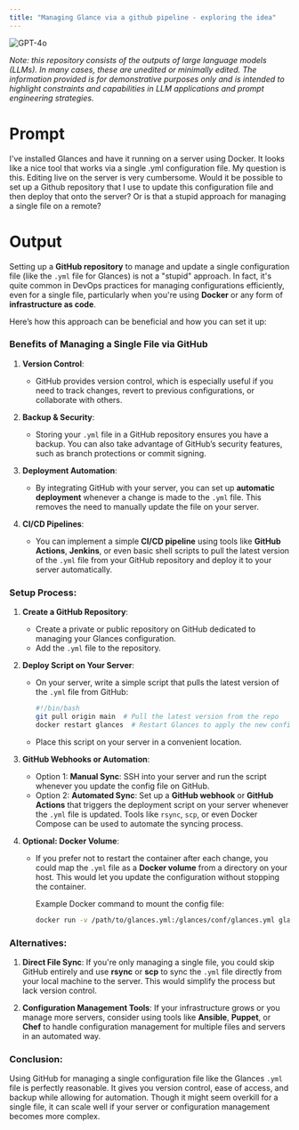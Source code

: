```yaml
---
title: "Managing Glance via a github pipeline - exploring the idea"
---
```

![GPT-4o](https://img.shields.io/badge/GPT--4o-3333FF?style=for-the-badge&logo=openai&logoColor=white)



*Note: this repository consists of the outputs of large language models (LLMs). In many cases, these are unedited or minimally edited. The information provided is for demonstrative purposes only and is intended to highlight constraints and capabilities in LLM applications and prompt engineering strategies.*


# Prompt

I've installed Glances and have it running on a server using Docker. It looks like a nice tool that works via a single .yml configuration file. My question is this. Editing live on the server is very cumbersome. Would it be possible to set up a Github repository that I use to update this configuration file and then deploy that onto the server? Or is that a stupid approach for managing a single file on a remote?

# Output

Setting up a **GitHub repository** to manage and update a single configuration file (like the `.yml` file for Glances) is not a "stupid" approach. In fact, it's quite common in DevOps practices for managing configurations efficiently, even for a single file, particularly when you're using **Docker** or any form of **infrastructure as code**.

Here’s how this approach can be beneficial and how you can set it up:

### Benefits of Managing a Single File via GitHub

1. **Version Control**:
   - GitHub provides version control, which is especially useful if you need to track changes, revert to previous configurations, or collaborate with others.
  
2. **Backup & Security**:
   - Storing your `.yml` file in a GitHub repository ensures you have a backup. You can also take advantage of GitHub’s security features, such as branch protections or commit signing.
  
3. **Deployment Automation**:
   - By integrating GitHub with your server, you can set up **automatic deployment** whenever a change is made to the `.yml` file. This removes the need to manually update the file on your server.

4. **CI/CD Pipelines**:
   - You can implement a simple **CI/CD pipeline** using tools like **GitHub Actions**, **Jenkins**, or even basic shell scripts to pull the latest version of the `.yml` file from your GitHub repository and deploy it to your server automatically.

### Setup Process:

1. **Create a GitHub Repository**:
   - Create a private or public repository on GitHub dedicated to managing your Glances configuration.
   - Add the `.yml` file to the repository.

2. **Deploy Script on Your Server**:
   - On your server, write a simple script that pulls the latest version of the `.yml` file from GitHub:
     ```bash
     #!/bin/bash
     git pull origin main  # Pull the latest version from the repo
     docker restart glances  # Restart Glances to apply the new config
     ```
   - Place this script on your server in a convenient location.

3. **GitHub Webhooks or Automation**:
   - Option 1: **Manual Sync**: SSH into your server and run the script whenever you update the config file on GitHub.
   - Option 2: **Automated Sync**: Set up a **GitHub webhook** or **GitHub Actions** that triggers the deployment script on your server whenever the `.yml` file is updated. Tools like `rsync`, `scp`, or even Docker Compose can be used to automate the syncing process.

4. **Optional: Docker Volume**:
   - If you prefer not to restart the container after each change, you could map the `.yml` file as a **Docker volume** from a directory on your host. This would let you update the configuration without stopping the container.

     Example Docker command to mount the config file:
     ```bash
     docker run -v /path/to/glances.yml:/glances/conf/glances.yml glances
     ```

### Alternatives:

1. **Direct File Sync**:
   If you're only managing a single file, you could skip GitHub entirely and use **rsync** or **scp** to sync the `.yml` file directly from your local machine to the server. This would simplify the process but lack version control.

2. **Configuration Management Tools**:
   If your infrastructure grows or you manage more servers, consider using tools like **Ansible**, **Puppet**, or **Chef** to handle configuration management for multiple files and servers in an automated way.

### Conclusion:
Using GitHub for managing a single configuration file like the Glances `.yml` file is perfectly reasonable. It gives you version control, ease of access, and backup while allowing for automation. Though it might seem overkill for a single file, it can scale well if your server or configuration management becomes more complex.